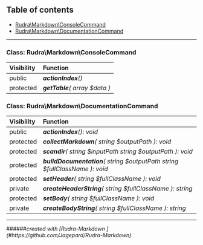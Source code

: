 ## Table of contents
- [Rudra\Markdown\ConsoleCommand](#rudra_markdown_consolecommand)
- [Rudra\Markdown\DocumentationCommand](#rudra_markdown_documentationcommand)
<hr>

<a id="rudra_markdown_consolecommand"></a>

### Class: Rudra\Markdown\ConsoleCommand
| Visibility | Function |
|:-----------|:---------|
|public|<em><strong>actionIndex</strong>()</em><br>|
|protected|<em><strong>getTable</strong>( array $data )</em><br>|


<a id="rudra_markdown_documentationcommand"></a>

### Class: Rudra\Markdown\DocumentationCommand
| Visibility | Function |
|:-----------|:---------|
|public|<em><strong>actionIndex</strong>(): void</em><br>|
|protected|<em><strong>collectMarkdown</strong>( string $outputPath ): void</em><br>|
|protected|<em><strong>scandir</strong>( string $inputPath  string $outputPath ): void</em><br>|
|protected|<em><strong>buildDocumentation</strong>( string $outputPath  string $fullClassName ): void</em><br>|
|protected|<em><strong>setHeader</strong>( string $fullClassName ): void</em><br>|
|private|<em><strong>createHeaderString</strong>( string $fullClassName ): string</em><br>|
|protected|<em><strong>setBody</strong>( string $fullClassName ): void</em><br>|
|private|<em><strong>createBodyString</strong>( string $fullClassName ): string</em><br>|
<hr>
######<em>created with [Rudra-Markdown ](#https://github.com/Jagepard/Rudra-Markdown)</em>
